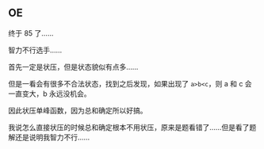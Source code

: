 ## OE
终于 85 了……

智力不行选手……

首先一定是状压，但是状态貌似有点多……

但是一看会有很多不合法状态，找到之后发现，如果出现了 `a>b<c`，则 a 和 c 会一直变大，b 永远没机会。

因此状压单峰函数，因为总和确定所以好搞。

我说怎么直接状压的时候总和确定根本不用状压，原来是题看错了……但是看了题解还是说明我智力不行……
